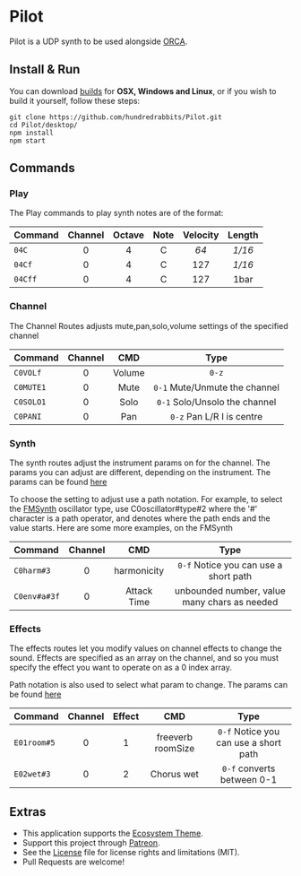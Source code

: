 # Pilot

Pilot is a UDP synth to be used alongside [ORCA](https://hundredrabbits.itch.io/orca).

## Install & Run

You can download [builds](https://hundredrabbits.itch.io/orca) for **OSX, Windows and Linux**, or if you wish to build it yourself, follow these steps:

```
git clone https://github.com/hundredrabbits/Pilot.git
cd Pilot/desktop/
npm install
npm start
```

## Commands

### Play

The Play commands to play synth notes are of the format:

| Command  | Channel | Octave | Note | Velocity | Length |
| :-       | :-:     | :-:    | :-:  | :-:      | :-:    |
| `04C`   | 0       | 4      | C    | _64_     | _1/16_ |
| `04Cf`  | 0       | 4      | C    | 127      | _1/16_ |
| `04Cff` | 0       | 4      | C    | 127      | 1bar   |

### Channel

The Channel Routes adjusts mute,pan,solo,volume settings of the specified channel

| Command      | Channel | CMD             | Type                                   |
| :-           | :-:     | :-:             | :-:                                    |
| `C0VOLf`     | 0       | Volume          | `0-z`                                  |
| `C0MUTE1`    | 0       | Mute            | `0-1` Mute/Unmute the channel          |
| `C0SOLO1`    | 0       | Solo            | `0-1` Solo/Unsolo the channel          |
| `C0PANI`     | 0       | Pan             | `0-z` Pan L/R  I is centre             |

### Synth

The synth routes adjust the instrument params on for the channel. The params you can adjust are
different, depending on the instrument. The params can be found [here](https://github.com/hundredrabbits/Pilot/tree/master/desktop/sources/scripts/lib/types/instruments)

To choose the setting to adjust use a path notation. For example, to select the [FMSynth](https://github.com/hundredrabbits/Pilot/blob/master/desktop/sources/scripts/lib/types/instruments/FMSynth.js) oscillator type, use
C0oscillator#type#2 where the '#' character is a path operator, and denotes where the path
ends and the value starts. Here are some more examples, on the FMSynth

| Command      | Channel | CMD             | Type                                   |
| :-           | :-:     | :-:             | :-:                                    |
| `C0harm#3`   | 0       | harmonicity     | `0-f` Notice you can use a short path  |
| `C0env#a#3f` | 0       | Attack Time     | unbounded number, value many chars as needed    |

### Effects

The effects routes let you modify values on channel effects to change the sound. Effects are specified as an array on the channel, and so you must specify the effect you want
to operate on as a 0 index array.

Path notation is also used to select what param to change. The params can be found [here](https://github.com/hundredrabbits/Pilot/tree/master/desktop/sources/scripts/lib/types/effects)

| Command      | Channel | Effect| CMD              | Type                                   |
| :-           | :-:     | :-:   | :-:              | :-:                                    |
| `E01room#5`  | 0       | 1     | freeverb roomSize| `0-f` Notice you can use a short path  |
| `E02wet#3`   | 0       | 2     | Chorus wet       | `0-f` converts between 0-1             |


## Extras

- This application supports the [Ecosystem Theme](https://github.com/hundredrabbits/Themes).
- Support this project through [Patreon](https://patreon.com/100).
- See the [License](LICENSE.md) file for license rights and limitations (MIT).
- Pull Requests are welcome!
